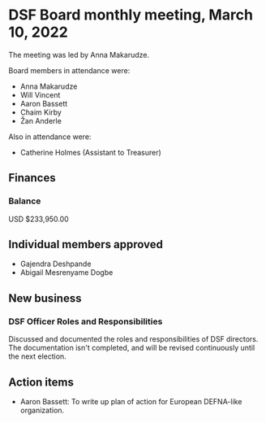 # DSF Board monthly meeting, March 10, 2022

The meeting was led by Anna Makarudze.

Board members in attendance were:

- Anna Makarudze
- Will Vincent
- Aaron Bassett
- Chaim Kirby
- Žan Anderle

Also in attendance were:

- Catherine Holmes (Assistant to Treasurer)

## Finances

### Balance

USD $233,950.00

## Individual members approved

- Gajendra Deshpande
- Abigail Mesrenyame Dogbe

## New business

### DSF Officer Roles and Responsibilities

Discussed and documented the roles and responsibilities of DSF directors. The documentation isn't completed, and will be revised continuously until the next election.

## Action items

- Aaron Bassett: To write up plan of action for European DEFNA-like organization.

